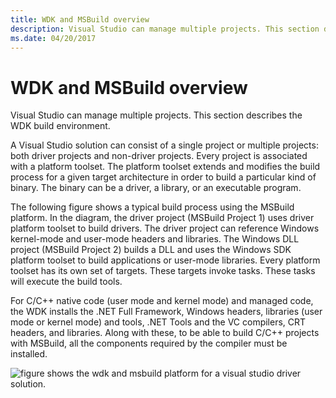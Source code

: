 ```yaml
---
title: WDK and MSBuild overview
description: Visual Studio can manage multiple projects. This section describes the WDK build environment.
ms.date: 04/20/2017
---
```


# WDK and MSBuild overview


Visual Studio can manage multiple projects. This section describes the WDK build environment.

A Visual Studio solution can consist of a single project or multiple projects: both driver projects and non-driver projects. Every project is associated with a platform toolset. The platform toolset extends and modifies the build process for a given target architecture in order to build a particular kind of binary. The binary can be a driver, a library, or an executable program.

The following figure shows a typical build process using the MSBuild platform. In the diagram, the driver project (MSBuild Project 1) uses driver platform toolset to build drivers. The driver project can reference Windows kernel-mode and user-mode headers and libraries. The Windows DLL project (MSBuild Project 2) builds a DLL and uses the Windows SDK platform toolset to build applications or user-mode libraries. Every platform toolset has its own set of targets. These targets invoke tasks. These tasks will execute the build tools.

For C/C++ native code (user mode and kernel mode) and managed code, the WDK installs the .NET Full Framework, Windows headers, libraries (user mode or kernel mode) and tools, .NET Tools and the VC compilers, CRT headers, and libraries. Along with these, to be able to build C/C++ projects with MSBuild, all the components required by the compiler must be installed.

![figure shows the wdk and msbuild platform for a visual studio driver solution.](images/build-platform-msbuild.png)

 

 





